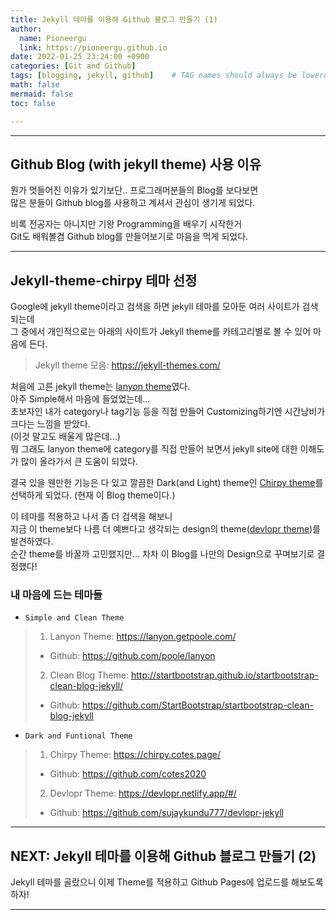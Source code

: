 ```yaml
---
title: Jekyll 테마를 이용해 Github 블로그 만들기 (1)
author:
  name: Pioneergu
  link: https://pioneergu.github.io
date: 2022-01-25 23:24:00 +0900
categories: [Git and Github]
tags: [blogging, jekyll, github]    # TAG names should always be lowercase
math: false
mermaid: false
toc: false

---
```


---
## Github Blog (with jekyll theme) 사용 이유
뭔가 멋들어진 이유가 있기보단.. 프로그래머분들의 Blog를 보다보면  
많은 분들이 Github blog를 사용하고 계셔서 관심이 생기게 되었다.  
  
비록 전공자는 아니지만 기왕 Programming을 배우기 시작한거  
Git도 배워볼겸 Github blog를 만들어보기로 마음을 먹게 되었다.

---
## Jekyll-theme-chirpy 테마 선정
Google에 jekyll theme이라고 검색을 하면 jekyll 테마를 모아둔 여러 사이트가 검색되는데  
그 중에서 개인적으로는 아래의 사이트가 Jekyll theme를 카테고리별로 볼 수 있어 마음에 든다.
  
> Jekyll theme 모음: <https://jekyll-themes.com/>
  
처음에 고른 jekyll theme는 [lanyon theme](https://lanyon.getpoole.com/)였다.  
아주 Simple해서 마음에 들었었는데...  
초보자인 내가 category나 tag기능 등을 직접 만들어 Customizing하기엔 시간낭비가 크다는 느낌을 받았다.  
(이것 말고도 배울게 많은데...)  
뭐 그래도 lanyon theme에 category를 직접 만들어 보면서 jekyll site에 대한 이해도가 많이 올라가서
큰 도움이 되었다.  
  
결국 있을 웬만한 기능은 다 있고 깔끔한 Dark(and Light) theme인 [Chirpy theme](https://chirpy.cotes.page/)를 선택하게 되었다. (현재 이 Blog theme이다.)  
  
이 테마를 적용하고 나서 좀 더 검색을 해보니  
지금 이 theme보다 나름 더 예쁘다고 생각되는 design의 theme([devlopr theme](https://devlopr.netlify.app/#/))를 발견하였다.  
순간 theme를 바꿀까 고민했지만... 차차 이 Blog를 나만의 Design으로 꾸며보기로 결정했다!

### 내 마음에 드는 테마들

- `Simple and Clean Theme`
> 1. Lanyon Theme: <https://lanyon.getpoole.com/>  
>  - Github: <https://github.com/poole/lanyon>  
> 2. Clean Blog Theme: <http://startbootstrap.github.io/startbootstrap-clean-blog-jekyll/>  
>  - Github: <https://github.com/StartBootstrap/startbootstrap-clean-blog-jekyll>

- `Dark and Funtional Theme`
> 1. Chirpy Theme: <https://chirpy.cotes.page/>  
>  - Github: <https://github.com/cotes2020>  
> 2. Devlopr Theme: <https://devlopr.netlify.app/#/>  
>  - Github: <https://github.com/sujaykundu777/devlopr-jekyll>


---
## NEXT: Jekyll 테마를 이용해 Github 블로그 만들기 (2)
Jekyll 테마를 골랐으니 이제 Theme를 적용하고 Github Pages에 업로드를 해보도록 하자!

---